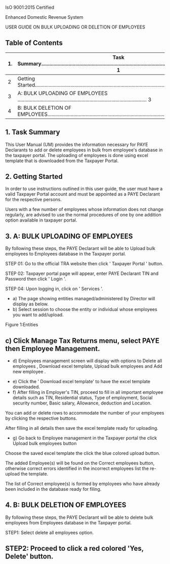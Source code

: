 <!-- image -->

IsO 9001:2015 Certified

Enhanced Domestic Revenue System

USER GUIDE ON BULK UPLOADING OR DELETION OF EMPLOYEES

## Table of Contents

|   1. | Task Summary................................................................................................................................... 1   |
|------|-----------------------------------------------------------------------------------------------------------------------------------------------------|
|    2 | Getting Started.................................................................................................................................. 2 |
|    3 | A: BULK UPLOADING OF EMPLOYEES ............................................................................................... 3                    |
|    4 | B: BULK DELETION OF EMPLOYEES................................................................................................. 11                   |

## 1.  Task Summary

This User Manual (UM) provides the information necessary for PAYE Declarants to add or  delete  employees  in  bulk  from  employee's  database  in  the  taxpayer  portal.  The uploading  of  employees  is  done  using  excel  template  that  is  downloaded  from  the Taxpayer Portal.

## 2.  Getting Started

In order to use instructions outlined in this user guide, the user must have a valid Taxpayer Portal account and must be appointed as a PAYE Declarant for the respective persons.

Users with a few number of employees whose information does not change regularly, are advised to use the normal procedures of one by one addition option available in taxpayer portal.

## 3.  A: BULK UPLOADING OF EMPLOYEES

By following these steps, the PAYE Declarant will be able to Upload bulk employees to Employees database in the Taxpayer portal.

STEP 01: Go to the official TRA website then click ' Taxpayer Portal ' button.

<!-- image -->

STEP 02: Taxpayer portal page will appear, enter PAYE Declarant TIN and Password then click ' Login '.

<!-- image -->

STEP 04: Upon logging in, click on ' Services '.

<!-- image -->

- a)  The  page  showing  entities  managed/administered  by  Director  will  display  as below.
- b)  Select session to choose the entity or individual whose employees you want to add/upload.

<!-- image -->

Figure 1:Entities

<!-- image -->

## c) Click Manage Tax Returns menu, select PAYE then Employee Management.

<!-- image -->

- d)   Employees management  screen will display with options to Delete all employees , Download excel template, Upload bulk employees and Add new employee .

<!-- image -->

- e)  Click the ' Download excel template' to have the excel template downloaded.
- f) After filling in Employer's TIN, proceed to fill in all important employee details such as TIN, Residential status, Type of employment, Social security number, Basic salary, Allowance, deduction and Location.

<!-- image -->

You can add or delete rows to accommodate the number of your employees by clicking the respective buttons.

After filling in all details then save the excel template ready for uploading.

<!-- image -->

- g)  Go back to Employee management in the Taxpayer portal the click Upload bulk employees button

Choose the saved excel template the click the blue colored upload button.

<!-- image -->

The  added  Employee(s)  will  be  found  on  the Correct  employees button,  otherwise correct errors identified in the incorrect employees list the re-upload the template.

The list of Correct employee(s) is formed by employees who have already been included in the database ready for filing.

<!-- image -->

## 4.  B: BULK DELETION OF EMPLOYEES

By following these steps, the PAYE Declarant will be able to delete bulk employees from Employees database in the Taxpayer portal.

STEP1: Select delete all employees option.

<!-- image -->

## STEP2: Proceed to click a red colored 'Yes, Delete' button.

<!-- image -->